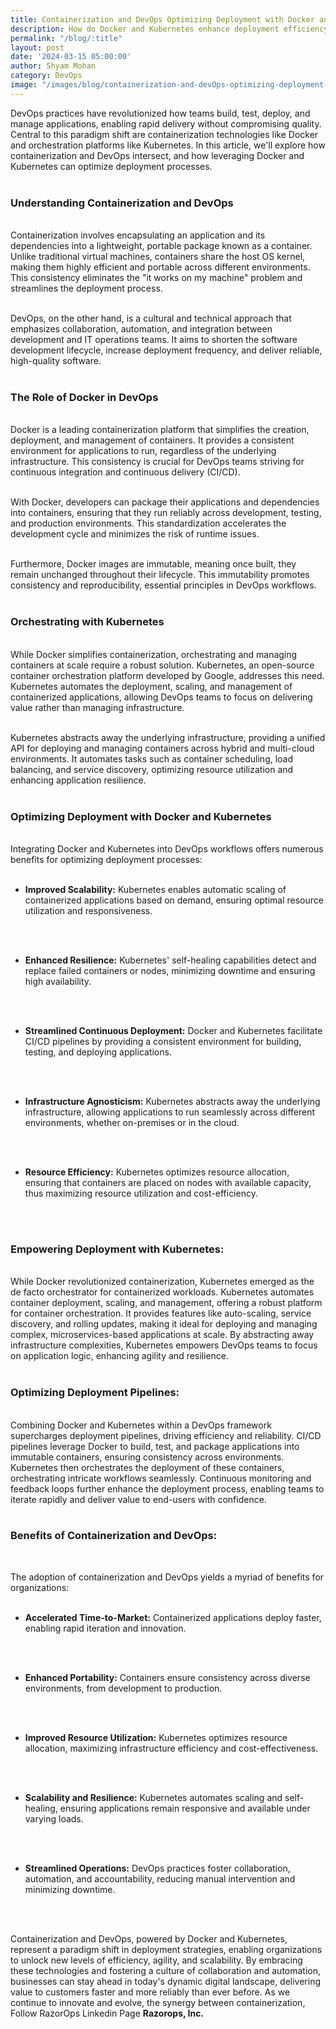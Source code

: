 ```yaml
---
title: Containerization and DevOps Optimizing Deployment with Docker and Kubernetes
description: How do Docker and Kubernetes enhance deployment efficiency in Containerization and DevOps?
permalink: "/blog/:title"
layout: post
date: '2024-03-15 05:00:00'
author: Shyam Mohan
category: DevOps
image: "/images/blog/containerization-and-devOps-optimizing-deployment-with-docker-and-kubernetes.png"
---
```


DevOps practices have revolutionized how teams build, test, deploy, and manage applications, enabling rapid delivery without compromising quality. Central to this paradigm shift are containerization technologies like Docker and orchestration platforms like Kubernetes. In this article, we'll explore how containerization and DevOps intersect, and how leveraging Docker and Kubernetes can optimize deployment processes.
<br>
<br>

### **Understanding Containerization and DevOps**
<br>
Containerization involves encapsulating an application and its dependencies into a lightweight, portable package known as a container. Unlike traditional virtual machines, containers share the host OS kernel, making them highly efficient and portable across different environments. This consistency eliminates the "it works on my machine" problem and streamlines the deployment process.
<br>
<br>

DevOps, on the other hand, is a cultural and technical approach that emphasizes collaboration, automation, and integration between development and IT operations teams. It aims to shorten the software development lifecycle, increase deployment frequency, and deliver reliable, high-quality software.
<br>
<br>

### **The Role of Docker in DevOps**
<br>
Docker is a leading containerization platform that simplifies the creation, deployment, and management of containers. It provides a consistent environment for applications to run, regardless of the underlying infrastructure. This consistency is crucial for DevOps teams striving for continuous integration and continuous delivery (CI/CD).
<br>
<br>

With Docker, developers can package their applications and dependencies into containers, ensuring that they run reliably across development, testing, and production environments. This standardization accelerates the development cycle and minimizes the risk of runtime issues.
<br>
<br>

Furthermore, Docker images are immutable, meaning once built, they remain unchanged throughout their lifecycle. This immutability promotes consistency and reproducibility, essential principles in DevOps workflows.
<br>
<br>

### **Orchestrating with Kubernetes**
<br>
While Docker simplifies containerization, orchestrating and managing containers at scale require a robust solution. Kubernetes, an open-source container orchestration platform developed by Google, addresses this need. Kubernetes automates the deployment, scaling, and management of containerized applications, allowing DevOps teams to focus on delivering value rather than managing infrastructure.
<br>
<br>

Kubernetes abstracts away the underlying infrastructure, providing a unified API for deploying and managing containers across hybrid and multi-cloud environments. It automates tasks such as container scheduling, load balancing, and service discovery, optimizing resource utilization and enhancing application resilience.
<br>
<br>

### **Optimizing Deployment with Docker and Kubernetes**
<br>
Integrating Docker and Kubernetes into DevOps workflows offers numerous benefits for optimizing deployment processes:
<br>
<br>

* **Improved Scalability:** Kubernetes enables automatic scaling of containerized applications based on demand, ensuring optimal resource utilization and responsiveness.
<br>
<br>

* **Enhanced Resilience:** Kubernetes' self-healing capabilities detect and replace failed containers or nodes, minimizing downtime and ensuring high availability.
<br>
<br>

* **Streamlined Continuous Deployment:** Docker and Kubernetes facilitate CI/CD pipelines by providing a consistent environment for building, testing, and deploying applications.
<br>
<br>

* **Infrastructure Agnosticism:** Kubernetes abstracts away the underlying infrastructure, allowing applications to run seamlessly across different environments, whether on-premises or in the cloud.
<br>
<br>

* **Resource Efficiency:** Kubernetes optimizes resource allocation, ensuring that containers are placed on nodes with available capacity, thus maximizing resource utilization and cost-efficiency.
<br>
<br>

### **Empowering Deployment with Kubernetes:**
<br>
While Docker revolutionized containerization, Kubernetes emerged as the de facto orchestrator for containerized workloads. Kubernetes automates container deployment, scaling, and management, offering a robust platform for container orchestration. It provides features like auto-scaling, service discovery, and rolling updates, making it ideal for deploying and managing complex, microservices-based applications at scale. By abstracting away infrastructure complexities, Kubernetes empowers DevOps teams to focus on application logic, enhancing agility and resilience.
<br>
<br>

### **Optimizing Deployment Pipelines:**
<br>
Combining Docker and Kubernetes within a DevOps framework supercharges deployment pipelines, driving efficiency and reliability. CI/CD pipelines leverage Docker to build, test, and package applications into immutable containers, ensuring consistency across environments. Kubernetes then orchestrates the deployment of these containers, orchestrating intricate workflows seamlessly. Continuous monitoring and feedback loops further enhance the deployment process, enabling teams to iterate rapidly and deliver value to end-users with confidence.
<br>
<br>


### **Benefits of Containerization and DevOps:**
<br>

The adoption of containerization and DevOps yields a myriad of benefits for organizations:
<br>
<br>

* **Accelerated Time-to-Market:** Containerized applications deploy faster, enabling rapid iteration and innovation.
<br>
<br>

* **Enhanced Portability:** Containers ensure consistency across diverse environments, from development to production.
<br>
<br>

* **Improved Resource Utilization:** Kubernetes optimizes resource allocation, maximizing infrastructure efficiency and cost-effectiveness.
<br>
<br>

* **Scalability and Resilience:** Kubernetes automates scaling and self-healing, ensuring applications remain responsive and available under varying loads.
<br>
<br>

* **Streamlined Operations:** DevOps practices foster collaboration, automation, and accountability, reducing manual intervention and minimizing downtime.
<br>
<br>

Containerization and DevOps, powered by Docker and Kubernetes, represent a paradigm shift in deployment strategies, enabling organizations to unlock new levels of efficiency, agility, and scalability. By embracing these technologies and fostering a culture of collaboration and automation, businesses can stay ahead in today's dynamic digital landscape, delivering value to customers faster and more reliably than ever before. As we continue to innovate and evolve, the synergy between containerization, Follow RazorOps Linkedin Page <a href="https://www.linkedin.com/company/razorops/" target=_blank style="text-decoration: none"> <b>Razorops, Inc.</b></a>
